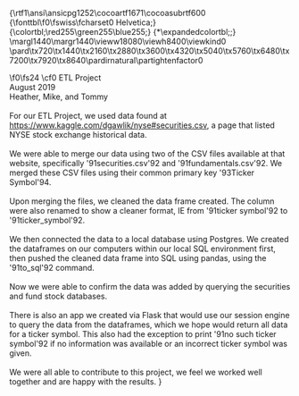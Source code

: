 {\rtf1\ansi\ansicpg1252\cocoartf1671\cocoasubrtf600
{\fonttbl\f0\fswiss\fcharset0 Helvetica;}
{\colortbl;\red255\green255\blue255;}
{\*\expandedcolortbl;;}
\margl1440\margr1440\vieww18080\viewh8400\viewkind0
\pard\tx720\tx1440\tx2160\tx2880\tx3600\tx4320\tx5040\tx5760\tx6480\tx7200\tx7920\tx8640\pardirnatural\partightenfactor0

\f0\fs24 \cf0 ETL Project\
August 2019\
Heather, Mike, and Tommy\
\
For our ETL Project, we used data found at https://www.kaggle.com/dgawlik/nyse#securities.csv, a page that listed NYSE stock exchange historical data.\
\
We were able to merge our data using two of the CSV files available at that website, specifically \'91securities.csv\'92 and \'91fundamentals.csv\'92. We merged these CSV files using their common primary key \'93Ticker Symbol\'94. \
\
Upon merging the files, we cleaned the data frame created. The column were also renamed to show a cleaner format, IE from \'91ticker symbol\'92 to \'91ticker_symbol\'92. \
\
We then connected the data to a local database using Postgres. We created the dataframes on our computers within our local SQL environment first, then pushed the cleaned data frame into SQL using pandas, using the \'91to_sql\'92 command. \
\
Now we were able to confirm the data was added by querying the securities and fund stock databases. \
\
There is also an app we created via Flask that would use our session engine to query the data from the dataframes, which we hope would return all data for a ticker symbol. This also had the exception to print \'91no such ticker symbol\'92 if no information was available or an incorrect ticker symbol was given. \
\
We were all able to contribute to this project, we feel we worked well together and are happy with the results. }